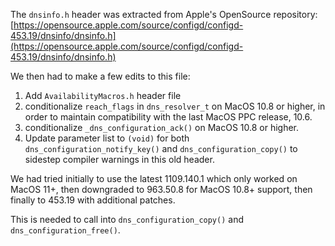 The `dnsinfo.h` header was extracted from Apple's OpenSource repository:
[https://opensource.apple.com/source/configd/configd-453.19/dnsinfo/dnsinfo.h](https://opensource.apple.com/source/configd/configd-453.19/dnsinfo/dnsinfo.h)

We then had to make a few edits to this file:
1. Add `AvailabilityMacros.h` header file
2. conditionalize `reach_flags` in `dns_resolver_t` on MacOS 10.8 or higher, in
   order to maintain compatibility with the last MacOS PPC release, 10.6.
3. conditionalize `_dns_configuration_ack()` on MacOS 10.8 or higher.
4. Update parameter list to `(void)` for both `dns_configuration_notify_key()`
   and `dns_configuration_copy()` to sidestep compiler warnings in this old
   header.

We had tried initially to use the latest 1109.140.1 which only worked on
MacOS 11+, then downgraded to 963.50.8 for MacOS 10.8+ support, then finally
to 453.19 with additional patches.

This is needed to call into `dns_configuration_copy()` and
`dns_configuration_free()`.
